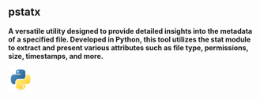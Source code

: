 ## pstatx

**A versatile utility designed to provide detailed insights into the metadata of a specified file. Developed in Python, this tool utilizes the stat module to extract and present various attributes such as file type, permissions, size, timestamps, and more.**

  <a href="https://www.python.org" target="_blank" rel="noreferrer">
    <img src="https://raw.githubusercontent.com/devicons/devicon/master/icons/python/python-original.svg" alt="python"
      width="50" height="50" />
